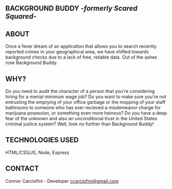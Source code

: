 ## BACKGROUND BUDDY -*formerly Scared Squared*-

## ABOUT
Once a fever dream of an application that allows you to search recently reported crimes in your geographical area, we have shifted towards background checks due to a lack of free, reliable data. Out of the ashes rose Background Buddy.

## WHY?
Do you need to audit the character of a person that you're considering hiring for a menial minimum wage job? Do you want to make sure you're not entrusting the emptying of your office garbage or the mopping of your staff bathrooms to someone who has ever recieved a misdemeanor charge for marijuana posession, or something even more heinous? Do you have a deep fear of the unknown and also an unconditional trust in the United States criminal justice system? Well, look no further than Background Buddy!

## TECHNOLOGIES USED
HTML/CSS/JS, Node, Express

## CONTACT
Connor Carciofini - Developer
ccarciofini@gmail.com
